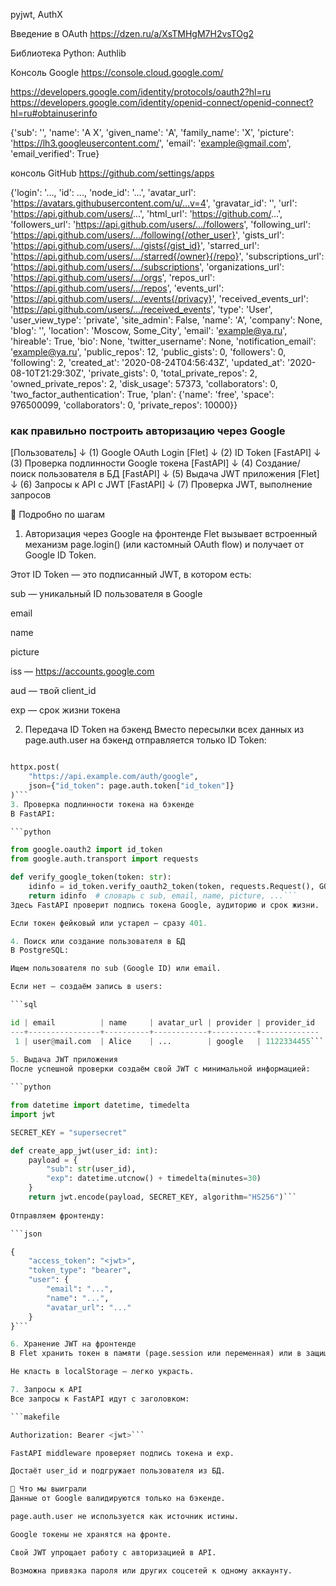 pyjwt, AuthX

Введение в OAuth 
https://dzen.ru/a/XsTMHgM7H2vsTOg2

Библиотека Python:
Authlib

Консоль Google
https://console.cloud.google.com/

https://developers.google.com/identity/protocols/oauth2?hl=ru
https://developers.google.com/identity/openid-connect/openid-connect?hl=ru#obtainuserinfo

{'sub': '', 
'name': 'А Х', 
'given_name': 'А', 
'family_name': 'Х', 
'picture': 'https://lh3.googleusercontent.com/', 
'email': 'example@gmail.com', 
'email_verified': True}

консоль GitHub
https://github.com/settings/apps

{'login': '..., 
'id': ..., 
'node_id': '...', 
'avatar_url': 'https://avatars.githubusercontent.com/u/...v=4', 
'gravatar_id': '', 
'url': 'https://api.github.com/users/...', 
'html_url': 'https://github.com/...', 
'followers_url': 'https://api.github.com/users/.../followers', 
'following_url': 'https://api.github.com/users/.../following{/other_user}', 
'gists_url': 'https://api.github.com/users/.../gists{/gist_id}', 
'starred_url': 'https://api.github.com/users/.../starred{/owner}{/repo}', 
'subscriptions_url': 'https://api.github.com/users/.../subscriptions', 
'organizations_url': 'https://api.github.com/users/.../orgs', 
'repos_url': 'https://api.github.com/users/.../repos', 
'events_url': 'https://api.github.com/users/.../events{/privacy}', 
'received_events_url': 'https://api.github.com/users/.../received_events', 
'type': 'User', 
'user_view_type': 'private', 
'site_admin': False, 
'name': 'A', 
'company': None, 
'blog': '', 
'location': 'Moscow, Some_City', 
'email': 'example@ya.ru', 
'hireable': True, 
'bio': None, 
'twitter_username': None, 
'notification_email': 'example@ya.ru', 
'public_repos': 12, 
'public_gists': 0, 
'followers': 0, 
'following': 2, 
'created_at': '2020-08-24T04:56:43Z', 
'updated_at': '2020-08-10T21:29:30Z', 
'private_gists': 0, 
'total_private_repos': 2, 
'owned_private_repos': 2, 
'disk_usage': 57373, 
'collaborators': 0, 
'two_factor_authentication': True, 
'plan': {'name': 'free', 'space': 976500099, 'collaborators': 0, 'private_repos': 10000}}

### как правильно построить авторизацию через Google
[Пользователь] 
    ↓ (1) Google OAuth Login
[Flet] 
    ↓ (2) ID Token
[FastAPI] 
    ↓ (3) Проверка подлинности Google токена
[FastAPI] 
    ↓ (4) Создание/поиск пользователя в БД
[FastAPI] 
    ↓ (5) Выдача JWT приложения
[Flet] 
    ↓ (6) Запросы к API с JWT
[FastAPI]
    ↓ (7) Проверка JWT, выполнение запросов

🔸 Подробно по шагам
1. Авторизация через Google на фронтенде
Flet вызывает встроенный механизм page.login() (или кастомный OAuth flow) и получает от Google ID Token.

Этот ID Token — это подписанный JWT, в котором есть:

sub — уникальный ID пользователя в Google

email

name

picture

iss — https://accounts.google.com

aud — твой client_id

exp — срок жизни токена

2. Передача ID Token на бэкенд
Вместо пересылки всех данных из page.auth.user на бэкенд отправляется только ID Token:

```python

httpx.post(
    "https://api.example.com/auth/google",
    json={"id_token": page.auth.token["id_token"]}
)```
3. Проверка подлинности токена на бэкенде
В FastAPI:

```python

from google.oauth2 import id_token
from google.auth.transport import requests

def verify_google_token(token: str):
    idinfo = id_token.verify_oauth2_token(token, requests.Request(), GOOGLE_CLIENT_ID)
    return idinfo  # словарь с sub, email, name, picture, ...```
Здесь FastAPI проверит подпись токена Google, аудиторию и срок жизни.

Если токен фейковый или устарел — сразу 401.

4. Поиск или создание пользователя в БД
В PostgreSQL:

Ищем пользователя по sub (Google ID) или email.

Если нет — создаём запись в users:

```sql

id | email          | name     | avatar_url | provider | provider_id
---+----------------+----------+------------+----------+-------------
 1 | user@mail.com  | Alice    | ...        | google   | 1122334455```
 
5. Выдача JWT приложения
После успешной проверки создаём свой JWT с минимальной информацией:

```python

from datetime import datetime, timedelta
import jwt

SECRET_KEY = "supersecret"

def create_app_jwt(user_id: int):
    payload = {
        "sub": str(user_id),
        "exp": datetime.utcnow() + timedelta(minutes=30)
    }
    return jwt.encode(payload, SECRET_KEY, algorithm="HS256")```
    
Отправляем фронтенду:

```json

{
    "access_token": "<jwt>",
    "token_type": "bearer",
    "user": {
        "email": "...",
        "name": "...",
        "avatar_url": "..."
    }
}```

6. Хранение JWT на фронтенде
В Flet хранить токен в памяти (page.session или переменная) или в защищённых cookies (если браузер).

Не класть в localStorage — легко украсть.

7. Запросы к API
Все запросы к FastAPI идут с заголовком:

```makefile

Authorization: Bearer <jwt>```

FastAPI middleware проверяет подпись токена и exp.

Достаёт user_id и подгружает пользователя из БД.

🔹 Что мы выиграли
Данные от Google валидируются только на бэкенде.

page.auth.user не используется как источник истины.

Google токены не хранятся на фронте.

Свой JWT упрощает работу с авторизацией в API.

Возможна привязка пароля или других соцсетей к одному аккаунту.